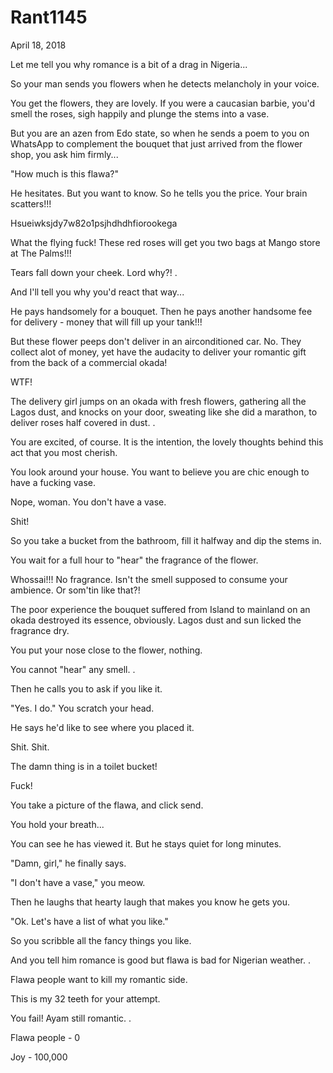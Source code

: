 # Rant1145


April 18, 2018

Let me tell you why romance is a bit of a drag in Nigeria...

So your man sends you flowers when he detects melancholy in your voice.
 
You get the flowers, they are lovely. If you were a caucasian barbie, you'd smell the roses, sigh happily and plunge the stems into a vase.

But you are an azen from Edo state, so when he sends a poem to you on WhatsApp to complement the bouquet that just arrived from the flower shop, you ask him firmly...

"How much is this flawa?"

He hesitates. But you want to know. So he tells you the price. Your brain scatters!!!

Hsueiwksjdy7w82o1psjhdhdhfiorookega

What the flying fuck! These red roses will get you two bags at Mango store at The Palms!!!

Tears fall down your cheek. Lord why?!
.

And I'll tell you why you'd react that way...

He pays handsomely for a bouquet. Then he pays another handsome fee for delivery - money that will fill up your tank!!!

But these flower peeps don't deliver in an airconditioned car. No. They collect alot of money, yet have the audacity to deliver your romantic gift from the back of a commercial okada!

WTF!

The delivery girl jumps on an okada with fresh flowers, gathering all the Lagos dust, and knocks on your door, sweating like she did a marathon, to deliver roses half covered in dust.
.

You are excited, of course. It is the intention, the lovely thoughts behind this act that you most cherish. 

You look around your house. You want to believe you are chic enough to have a fucking vase.

Nope, woman. You don't have a vase.

Shit!

So you take a bucket from the bathroom, fill it halfway and dip the stems in.

You wait for a full hour to "hear" the fragrance of the flower.

Whossai!!! No fragrance. Isn't the smell supposed to consume your ambience. Or som'tin like that?!

The poor experience the bouquet suffered from Island to mainland on an okada destroyed its essence, obviously. Lagos dust and sun licked the fragrance dry.

You put your nose close to the flower, nothing.

You cannot "hear" any smell.
.

Then he calls you to ask if you like it.

"Yes. I do." You scratch your head.

He says he'd like to see where you placed it.

Shit. Shit.

The damn thing is in a toilet bucket!

Fuck!

You take a picture of the flawa, and click send.

You hold your breath...

You can see he has viewed it. But he stays quiet for long minutes.

"Damn, girl," he finally says.

"I don't have a vase," you meow.

Then he laughs that hearty laugh that makes you know he gets you.

"Ok. Let's have a list of what you like."

So you scribble all the fancy things you like.

And you tell him romance is good but flawa is bad for Nigerian weather.
.

Flawa people want to kill my romantic side.

This is my 32 teeth for your attempt.

You fail! Ayam still romantic.
.

Flawa people - 0

Joy - 100,000